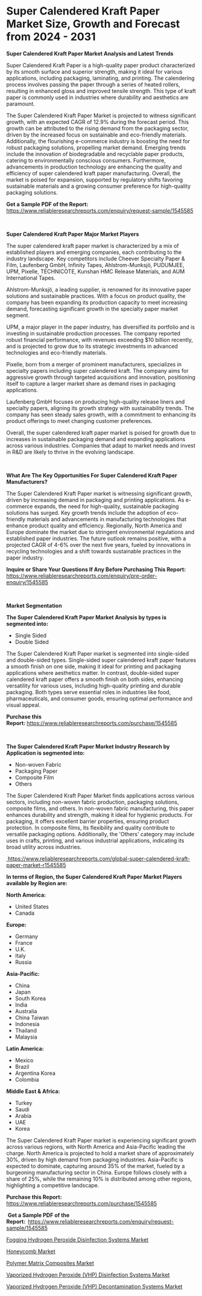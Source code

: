 <p><h1>Super Calendered Kraft Paper Market Size, Growth and Forecast from 2024 - 2031</h1></p><p><strong>Super Calendered Kraft Paper Market Analysis and Latest Trends</strong></p>
<p><p>Super Calendered Kraft Paper is a high-quality paper product characterized by its smooth surface and superior strength, making it ideal for various applications, including packaging, laminating, and printing. The calendering process involves passing the paper through a series of heated rollers, resulting in enhanced gloss and improved tensile strength. This type of kraft paper is commonly used in industries where durability and aesthetics are paramount.</p><p>The Super Calendered Kraft Paper Market is projected to witness significant growth, with an expected CAGR of 12.9% during the forecast period. This growth can be attributed to the rising demand from the packaging sector, driven by the increased focus on sustainable and eco-friendly materials. Additionally, the flourishing e-commerce industry is boosting the need for robust packaging solutions, propelling market demand. Emerging trends include the innovation of biodegradable and recyclable paper products, catering to environmentally conscious consumers. Furthermore, advancements in production technology are enhancing the quality and efficiency of super calendered kraft paper manufacturing. Overall, the market is poised for expansion, supported by regulatory shifts favoring sustainable materials and a growing consumer preference for high-quality packaging solutions.</p></p>
<p><strong>Get a Sample PDF of the Report:&nbsp;</strong> <a href="https://www.reliableresearchreports.com/enquiry/request-sample/1545585?utm_campaign=31&utm_medium=2&utm_source=Github&utm_content=ia&utm_term=08112024&utm_id=super-calendered-kraft-paper">https://www.reliableresearchreports.com/enquiry/request-sample/1545585</a></p>
<p>&nbsp;</p>
<p><strong>Super Calendered Kraft Paper Major Market Players</strong></p>
<p><p>The super calendered kraft paper market is characterized by a mix of established players and emerging companies, each contributing to the industry landscape. Key competitors include Cheever Specialty Paper & Film, Laufenberg GmbH, Infinity Tapes, Ahlstrom-Munksjö, PUDUMJEE, UPM, Pixelle, TECHNICOTE, Kunshan HMC Release Materials, and AUM International Tapes.</p><p>Ahlstrom-Munksjö, a leading supplier, is renowned for its innovative paper solutions and sustainable practices. With a focus on product quality, the company has been expanding its production capacity to meet increasing demand, forecasting significant growth in the specialty paper market segment.</p><p>UPM, a major player in the paper industry, has diversified its portfolio and is investing in sustainable production processes. The company reported robust financial performance, with revenues exceeding $10 billion recently, and is projected to grow due to its strategic investments in advanced technologies and eco-friendly materials.</p><p>Pixelle, born from a merger of prominent manufacturers, specializes in specialty papers including super calendered kraft. The company aims for aggressive growth through targeted acquisitions and innovation, positioning itself to capture a larger market share as demand rises in packaging applications.</p><p>Laufenberg GmbH focuses on producing high-quality release liners and specialty papers, aligning its growth strategy with sustainability trends. The company has seen steady sales growth, with a commitment to enhancing its product offerings to meet changing customer preferences.</p><p>Overall, the super calendered kraft paper market is poised for growth due to increases in sustainable packaging demand and expanding applications across various industries. Companies that adapt to market needs and invest in R&D are likely to thrive in the evolving landscape.</p></p>
<p>&nbsp;</p>
<p><strong>What Are The Key Opportunities For Super Calendered Kraft Paper Manufacturers?</strong></p>
<p><p>The Super Calendered Kraft Paper market is witnessing significant growth, driven by increasing demand in packaging and printing applications. As e-commerce expands, the need for high-quality, sustainable packaging solutions has surged. Key growth trends include the adoption of eco-friendly materials and advancements in manufacturing technologies that enhance product quality and efficiency. Regionally, North America and Europe dominate the market due to stringent environmental regulations and established paper industries. The future outlook remains positive, with a projected CAGR of 4-6% over the next five years, fueled by innovations in recycling technologies and a shift towards sustainable practices in the paper industry.</p></p>
<p><strong>Inquire or Share Your Questions If Any Before Purchasing This Report:</strong> <a href="https://www.reliableresearchreports.com/enquiry/pre-order-enquiry/1545585?utm_campaign=31&utm_medium=2&utm_source=Github&utm_content=ia&utm_term=08112024&utm_id=super-calendered-kraft-paper">https://www.reliableresearchreports.com/enquiry/pre-order-enquiry/1545585</a></p>
<p>&nbsp;</p>
<p><strong>Market Segmentation</strong></p>
<p><strong>The Super Calendered Kraft Paper Market Analysis by types is segmented into:</strong></p>
<p><ul><li>Single Sided</li><li>Double Sided</li></ul></p>
<p><p>The Super Calendered Kraft Paper market is segmented into single-sided and double-sided types. Single-sided super calendered kraft paper features a smooth finish on one side, making it ideal for printing and packaging applications where aesthetics matter. In contrast, double-sided super calendered kraft paper offers a smooth finish on both sides, enhancing versatility for various uses, including high-quality printing and durable packaging. Both types serve essential roles in industries like food, pharmaceuticals, and consumer goods, ensuring optimal performance and visual appeal.</p></p>
<p><strong>Purchase this Report:&nbsp;</strong><a href="https://www.reliableresearchreports.com/purchase/1545585?utm_campaign=31&utm_medium=2&utm_source=Github&utm_content=ia&utm_term=08112024&utm_id=super-calendered-kraft-paper">https://www.reliableresearchreports.com/purchase/1545585</a></p>
<p>&nbsp;</p>
<p><strong>The Super Calendered Kraft Paper Market Industry Research by Application is segmented into:</strong></p>
<p><ul><li>Non-woven Fabric</li><li>Packaging Paper</li><li>Composite Film</li><li>Others</li></ul></p>
<p><p>The Super Calendered Kraft Paper Market finds applications across various sectors, including non-woven fabric production, packaging solutions, composite films, and others. In non-woven fabric manufacturing, this paper enhances durability and strength, making it ideal for hygienic products. For packaging, it offers excellent barrier properties, ensuring product protection. In composite films, its flexibility and quality contribute to versatile packaging options. Additionally, the 'Others' category may include uses in crafts, printing, and various industrial applications, indicating its broad utility across industries.</p></p>
<p><a href="https://www.reliableresearchreports.com/global-super-calendered-kraft-paper-market-r1545585?utm_campaign=31&utm_medium=2&utm_source=Github&utm_content=ia&utm_term=08112024&utm_id=super-calendered-kraft-paper">&nbsp;https://www.reliableresearchreports.com/global-super-calendered-kraft-paper-market-r1545585</a></p>
<p><strong>In terms of Region, the Super Calendered Kraft Paper Market Players available by Region are:</strong></p>
<p>
    <p> <strong> North America: </strong>
        <ul>
            <li>United States</li>
            <li>Canada</li>
        </ul>
        </p> 
    <p> <strong> Europe: </strong>
        <ul>
            <li>Germany</li>
            <li>France</li>
            <li>U.K.</li>
            <li>Italy</li>
            <li>Russia</li>
        </ul>
        </p> 
    <p> <strong> Asia-Pacific: </strong>
        <ul>
            <li>China</li>
            <li>Japan</li>
            <li>South Korea</li>
            <li>India</li>
            <li>Australia</li>
            <li>China Taiwan</li>
            <li>Indonesia</li>
            <li>Thailand</li>
            <li>Malaysia</li>
        </ul>
        </p> 
    <p> <strong> Latin America: </strong>
        <ul>
            <li>Mexico</li>
            <li>Brazil</li>
            <li>Argentina Korea</li>
            <li>Colombia</li>
        </ul>
        </p> 
    <p> <strong> Middle East & Africa: </strong>
        <ul>
            <li>Turkey</li>
            <li>Saudi</li>
            <li>Arabia</li>
            <li>UAE</li>
            <li>Korea</li>
        </ul>
    </p>
    </p>
<p><p>The Super Calendered Kraft Paper market is experiencing significant growth across various regions, with North America and Asia-Pacific leading the charge. North America is projected to hold a market share of approximately 30%, driven by high demand from packaging industries. Asia-Pacific is expected to dominate, capturing around 35% of the market, fueled by a burgeoning manufacturing sector in China. Europe follows closely with a share of 25%, while the remaining 10% is distributed among other regions, highlighting a competitive landscape.</p></p>
<p><strong>Purchase this Report: </strong><a href="https://www.reliableresearchreports.com/purchase/1545585?utm_campaign=31&utm_medium=2&utm_source=Github&utm_content=ia&utm_term=08112024&utm_id=super-calendered-kraft-paper">https://www.reliableresearchreports.com/purchase/1545585</a></p>
<p>&nbsp;<strong>Get a Sample PDF of the Report:&nbsp;&nbsp;</strong><a href="https://www.reliableresearchreports.com/enquiry/request-sample/1545585?utm_campaign=31&utm_medium=2&utm_source=Github&utm_content=ia&utm_term=08112024&utm_id=super-calendered-kraft-paper">https://www.reliableresearchreports.com/enquiry/request-sample/1545585</a></p>
<p><strong></strong></p>
<p><p><a href="https://issuu.com/reportprime-2/docs/fogging-hydrogen-peroxide-disinfect_0a12971e9abfe2?utm_campaign=31&utm_medium=2&utm_source=Github&utm_content=ia&utm_term=08112024&utm_id=super-calendered-kraft-paper">Fogging Hydrogen Peroxide Disinfection Systems Market</a></p><p><a href="https://github.com/taketakyriffecd/Market-Research-Report-List-1/blob/main/honeycomb-market.md?utm_campaign=31&utm_medium=2&utm_source=Github&utm_content=ia&utm_term=08112024&utm_id=super-calendered-kraft-paper">Honeycomb Market</a></p><p><a href="https://github.com/shivermasallash/Market-Research-Report-List-1/blob/main/polymer-matrix-composites-market.md?utm_campaign=31&utm_medium=2&utm_source=Github&utm_content=ia&utm_term=08112024&utm_id=super-calendered-kraft-paper">Polymer Matrix Composites Market</a></p><p><a href="https://issuu.com/reportprime-2/docs/vaporized-hydrogen-peroxide-vhp-dis_90f325b8559bc9?utm_campaign=31&utm_medium=2&utm_source=Github&utm_content=ia&utm_term=08112024&utm_id=super-calendered-kraft-paper">Vaporized Hydrogen Peroxide (VHP) Disinfection Systems Market</a></p><p><a href="https://issuu.com/reportprime-2/docs/vaporized-hydrogen-peroxide-vhp-dec_47176e1cf8d6d2?utm_campaign=31&utm_medium=2&utm_source=Github&utm_content=ia&utm_term=08112024&utm_id=super-calendered-kraft-paper">Vaporized Hydrogen Peroxide (VHP) Decontamination Systems Market</a></p></p>